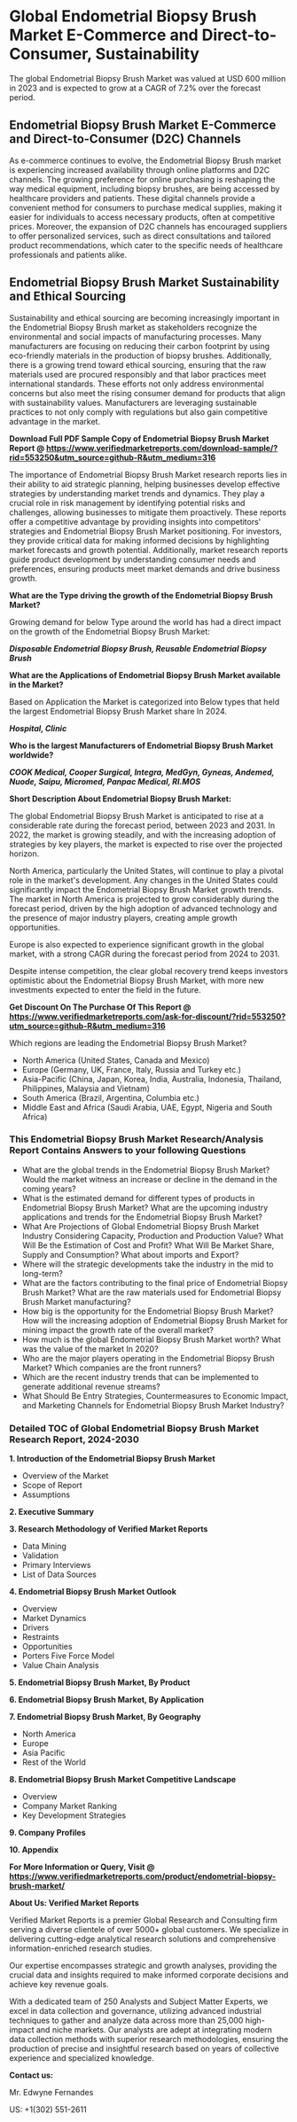 <h1>Global Endometrial Biopsy Brush Market E-Commerce and Direct-to-Consumer, Sustainability</h1><p class=""><p>The global Endometrial Biopsy Brush Market was valued at USD 600 million in 2023 and is expected to grow at a CAGR of 7.2% over the forecast period.</p> <h2>Endometrial Biopsy Brush Market E-Commerce and Direct-to-Consumer (D2C) Channels</h2> <p>As e-commerce continues to evolve, the Endometrial Biopsy Brush market is experiencing increased availability through online platforms and D2C channels. The growing preference for online purchasing is reshaping the way medical equipment, including biopsy brushes, are being accessed by healthcare providers and patients. These digital channels provide a convenient method for consumers to purchase medical supplies, making it easier for individuals to access necessary products, often at competitive prices. Moreover, the expansion of D2C channels has encouraged suppliers to offer personalized services, such as direct consultations and tailored product recommendations, which cater to the specific needs of healthcare professionals and patients alike.</p> <h2>Endometrial Biopsy Brush Market Sustainability and Ethical Sourcing</h2> <p>Sustainability and ethical sourcing are becoming increasingly important in the Endometrial Biopsy Brush market as stakeholders recognize the environmental and social impacts of manufacturing processes. Many manufacturers are focusing on reducing their carbon footprint by using eco-friendly materials in the production of biopsy brushes. Additionally, there is a growing trend toward ethical sourcing, ensuring that the raw materials used are procured responsibly and that labor practices meet international standards. These efforts not only address environmental concerns but also meet the rising consumer demand for products that align with sustainability values. Manufacturers are leveraging sustainable practices to not only comply with regulations but also gain competitive advantage in the market.</p> </p><p class=""><strong>Download Full PDF Sample Copy of Endometrial Biopsy Brush Market Report @ <a href="https://www.verifiedmarketreports.com/download-sample/?rid=553250&utm_source=github-R&utm_medium=316" target="_blank">https://www.verifiedmarketreports.com/download-sample/?rid=553250&utm_source=github-R&utm_medium=316</a></strong></p><p>The importance of&nbsp;Endometrial Biopsy Brush Market research reports lies in their ability to aid strategic planning, helping businesses develop effective strategies by understanding market trends and dynamics. They play a crucial role in risk management by identifying potential risks and challenges, allowing businesses to mitigate them proactively. These reports offer a competitive advantage by providing insights into competitors' strategies and Endometrial Biopsy Brush Market positioning. For investors, they provide critical data for making informed decisions by highlighting market forecasts and growth potential. Additionally, market research reports guide product development by understanding consumer needs and preferences, ensuring products meet market demands and drive business growth.</p><p><strong>What are the&nbsp;Type driving the growth of the Endometrial Biopsy Brush Market?</strong></p><p id="" class="">Growing demand for below Type around the world has had a direct impact on the growth of the Endometrial Biopsy Brush Market:</p><p class=""><em><strong>Disposable Endometrial Biopsy Brush, Reusable Endometrial Biopsy Brush</strong></em></p><p class=""><strong>What are the&nbsp;Applications&nbsp;of Endometrial Biopsy Brush Market available in the Market?</strong></p><p id="" class="">Based on Application the Market is categorized into Below types that held the largest Endometrial Biopsy Brush Market share In 2024.</p><p class=""><em><strong>Hospital, Clinic</strong></em></p><p class=""><strong>Who is the largest Manufacturers of Endometrial Biopsy Brush Market worldwide?</strong></p><p><em><strong>COOK Medical, Cooper Surgical, Integra, MedGyn, Gyneas, Andemed, Nuode, Saipu, Micromed, Panpac Medical, RI.MOS</strong></em></p><p id="" class=""><strong>Short Description About Endometrial Biopsy Brush Market:</strong></p><p>The global Endometrial Biopsy Brush Market is anticipated to rise at a considerable rate during the forecast period, between 2023 and 2031. In 2022, the market is growing steadily, and with the increasing adoption of strategies by key players, the market is expected to rise over the projected horizon.</p><p>North America, particularly the United States, will continue to play a pivotal role in the market's development. Any changes in the United States could significantly impact the Endometrial Biopsy Brush Market growth trends. The market in North America is projected to grow considerably during the forecast period, driven by the high adoption of advanced technology and the presence of major industry players, creating ample growth opportunities.</p><p>Europe is also expected to experience significant growth in the global market, with a strong CAGR during the forecast period from 2024 to 2031.</p><p>Despite intense competition, the clear global recovery trend keeps investors optimistic about the Endometrial Biopsy Brush Market, with more new investments expected to enter the field in the future.</p><p id="" class=""><strong>Get Discount On The Purchase Of This Report @ <a href="https://www.verifiedmarketreports.com/ask-for-discount/?rid=553250?utm_source=github-R&utm_medium=316" target="_blank">https://www.verifiedmarketreports.com/ask-for-discount/?rid=553250?utm_source=github-R&utm_medium=316</a></strong></p><p class="">Which regions are leading the Endometrial Biopsy Brush Market?</p><ul><li>North America (United States, Canada and Mexico)</li><li>Europe (Germany, UK, France, Italy, Russia and Turkey etc.)</li><li>Asia-Pacific (China, Japan, Korea, India, Australia, Indonesia, Thailand, Philippines, Malaysia and Vietnam)</li><li>South America (Brazil, Argentina, Columbia etc.)</li><li>Middle East and Africa (Saudi Arabia, UAE, Egypt, Nigeria and South Africa)</li></ul><h3 id="" class="">This Endometrial Biopsy Brush Market Research/Analysis Report Contains Answers to your following Questions</h3><ul><li>What are the global trends in the Endometrial Biopsy Brush Market? Would the market witness an increase or decline in the demand in the coming years?</li><li>What is the estimated demand for different types of products in Endometrial Biopsy Brush Market? What are the upcoming industry applications and trends for the Endometrial Biopsy Brush Market?</li><li>What Are Projections of Global Endometrial Biopsy Brush Market Industry Considering Capacity, Production and Production Value? What Will Be the Estimation of Cost and Profit? What Will Be Market Share, Supply and Consumption? What about imports and Export?</li><li>Where will the strategic developments take the industry in the mid to long-term?</li><li>What are the factors contributing to the final price of Endometrial Biopsy Brush Market? What are the raw materials used for Endometrial Biopsy Brush Market manufacturing?</li><li>How big is the opportunity for the Endometrial Biopsy Brush Market? How will the increasing adoption of Endometrial Biopsy Brush Market for mining impact the growth rate of the overall market?</li><li>How much is the global Endometrial Biopsy Brush Market worth? What was the value of the market In 2020?</li><li>Who are the major players operating in the Endometrial Biopsy Brush Market? Which companies are the front runners?</li><li>Which are the recent industry trends that can be implemented to generate additional revenue streams?</li><li>What Should Be Entry Strategies, Countermeasures to Economic Impact, and Marketing Channels for Endometrial Biopsy Brush Market Industry?</li></ul><h3 id="" class="">Detailed TOC of Global Endometrial Biopsy Brush Market Research Report, 2024-2030</h3><p id="" class=""><strong>1. Introduction of the Endometrial Biopsy Brush Market</strong></p><ul><li>Overview of the Market</li><li>Scope of Report</li><li>Assumptions</li></ul><p id="" class=""><strong>2. Executive Summary</strong></p><p id="" class=""><strong>3. Research Methodology of Verified Market Reports</strong></p><ul><li>Data Mining</li><li>Validation</li><li>Primary Interviews</li><li>List of Data Sources</li></ul><p id="" class=""><strong>4. Endometrial Biopsy Brush Market Outlook</strong></p><ul><li>Overview</li><li>Market Dynamics</li><li>Drivers</li><li>Restraints</li><li>Opportunities</li><li>Porters Five Force Model</li><li>Value Chain Analysis</li></ul><p id="" class=""><strong>5. Endometrial Biopsy Brush Market, By Product</strong></p><p id="" class=""><strong>6. Endometrial Biopsy Brush Market, By Application</strong></p><p id="" class=""><strong>7. Endometrial Biopsy Brush Market, By Geography</strong></p><ul><li>North America</li><li>Europe</li><li>Asia Pacific</li><li>Rest of the World</li></ul><p id="" class=""><strong>8. Endometrial Biopsy Brush Market Competitive Landscape</strong></p><ul><li>Overview</li><li>Company Market Ranking</li><li>Key Development Strategies</li></ul><p id="" class=""><strong>9. Company Profiles</strong></p><p id="" class=""><strong>10. Appendix</strong></p><p id="" class=""><strong>For More Information or Query, Visit @ <a href="https://www.verifiedmarketreports.com/product/endometrial-biopsy-brush-market/" target="_blank">https://www.verifiedmarketreports.com/product/endometrial-biopsy-brush-market/</a></strong></p><p id="" class=""><strong>About Us: Verified Market Reports</strong></p><p id="" class="">Verified Market Reports is a premier Global Research and Consulting firm serving a diverse clientele of over 5000+ global customers. We specialize in delivering cutting-edge analytical research solutions and comprehensive information-enriched research studies.</p><p id="" class="">Our expertise encompasses strategic and growth analyses, providing the crucial data and insights required to make informed corporate decisions and achieve key revenue goals.</p><p id="" class="">With a dedicated team of 250 Analysts and Subject Matter Experts, we excel in data collection and governance, utilizing advanced industrial techniques to gather and analyze data across more than 25,000 high-impact and niche markets. Our analysts are adept at integrating modern data collection methods with superior research methodologies, ensuring the production of precise and insightful research based on years of collective experience and specialized knowledge.</p><p id="" class=""><strong>Contact us:</strong></p><p id="" class="">Mr. Edwyne Fernandes</p><p id="" class="">US: +1(302) 551-2611</p>